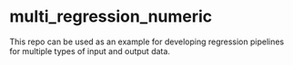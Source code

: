 # multi_regression_numeric
This repo can be used as an example for developing regression pipelines for multiple types of input and output data.
